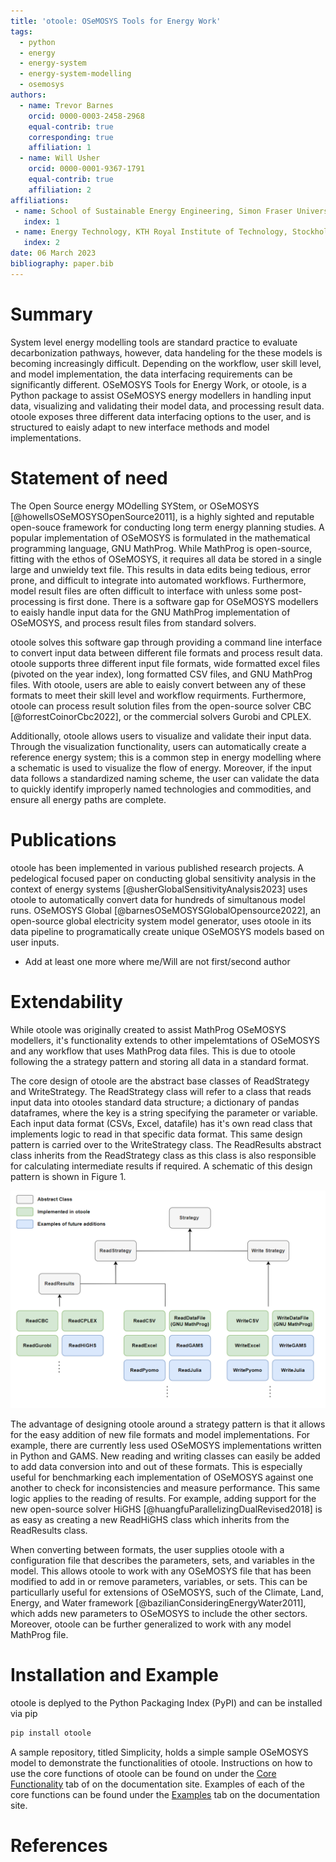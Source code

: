 ```yaml
---
title: 'otoole: OSeMOSYS Tools for Energy Work'
tags:
  - python
  - energy
  - energy-system
  - energy-system-modelling
  - osemosys
authors:
  - name: Trevor Barnes
    orcid: 0000-0003-2458-2968
    equal-contrib: true
    corresponding: true
    affiliation: 1 
  - name: Will Usher
    orcid: 0000-0001-9367-1791
    equal-contrib: true
    affiliation: 2
affiliations:
 - name: School of Sustainable Energy Engineering, Simon Fraser University, Vancouver, Canada
   index: 1
 - name: Energy Technology, KTH Royal Institute of Technology, Stockholm, Sweden
   index: 2
date: 06 March 2023
bibliography: paper.bib
---
```


# Summary 

System level energy modelling tools are standard practice to evaluate 
decarbonization pathways, however, data handeling for the these models is 
becoming increasingly difficult. Depending on the workflow, user skill level, 
and model implementation, the data interfacing requirements can be significantly 
different. OSeMOSYS Tools for Energy Work, or otoole, is a Python package to 
assist OSeMOSYS energy modellers in handling input data, visualizing and validating 
their model data, and processing result data. otoole exposes three different 
data interfacing options to the user, and is structured to eaisly adapt to 
new interface methods and model implementations. 

# Statement of need 

The Open Source energy MOdelling SYStem, or OSeMOSYS [@howellsOSeMOSYSOpenSource2011], is a highly sighted and 
reputable open-souce framework for conducting long term energy planning studies. 
A popular implementation of OSeMOSYS is formulated in the mathematical 
programming language, GNU MathProg. While MathProg is open-source, fitting with 
the ethos of OSeMOSYS, it requires all data be stored in a single large and 
unwieldy text file. This results in data edits being tedious, error prone, and 
difficult to integrate into automated workflows. Furthermore, model result
files are often difficult to interface with unless some post-processing is first
done. There is a software gap for OSeMOSYS modellers to eaisly handle input 
data for the GNU MathProg implementation of OSeMOSYS, and process result files 
from standard solvers.

otoole solves this software gap through providing a command line interface to 
convert input data between different file formats and process result data. otoole
supports three different input file formats, wide formatted excel files (pivoted on 
the year index), long formatted CSV files, and GNU MathProg files. With 
otoole, users are able to eaisly convert between any of these formats to meet 
their skill level and workflow requirments. Furthermore, otoole can process 
result solution files from the open-source solver CBC [@forrestCoinorCbc2022], or the commercial solvers
Gurobi and CPLEX. 

Additionally, otoole allows users to visualize and validate their input data. 
Through the visualization functionality, users can automatically create a 
reference energy system; this is a common step in energy modelling where 
a schematic is used to visualize the flow of energy. Moreover, if the input
data follows a standardized naming scheme, the user can validate the data 
to quickly identify improperly named technologies and commodities, and ensure 
all energy paths are complete. 

# Publications

otoole has been implemented in various published research projects. A pedelogical focused 
paper on conducting global sensitivity analysis in the context of energy 
systems [@usherGlobalSensitivityAnalysis2023] uses otoole to automatically convert data for hundreds of simultanous 
model runs. OSeMOSYS Global [@barnesOSeMOSYSGlobalOpensource2022], an open-source global electricity system model 
generator, uses otoole in its data pipeline to programatically create unique 
OSeMOSYS models based on user inputs. 

* Add at least one more where me/Will are not first/second author 

# Extendability 

While otoole was originally created to assist MathProg OSeMOSYS modellers, it's 
functionality extends to other impelemtations of OSeMOSYS and any workflow
that uses MathProg data files. This is due to otoole following the a 
strategy pattern and storing all data in a standard format. 

The core design of otoole are the abstract base classes of ReadStrategy and 
WriteStrategy. The ReadStrategy class will refer to a class that reads 
input data into otooles standard data structure; a dictionary of pandas 
dataframes, where the key is a string specifying the parameter or variable. 
Each input data format (CSVs, Excel, datafile) has it's own read class 
that implements logic to read in that specific data format. This same design 
pattern is carried over to the WriteStrategy class. The ReadResults abstract 
class inherits from the ReadStrategy class as this class is also responsible
for calculating intermediate results if required. A schematic of this 
design pattern is shown in Figure 1. 

![otoole Design Pattern. \label{fig:otoole}](images/design-pattern.png)

The advantage of designing otoole around a strategy pattern is that it allows 
for the easy addition of new file formats and model implementations. For example, 
there are currently less used OSeMOSYS implementations written in Python and 
GAMS. New reading and writing classes can easily be added to add data conversion
into and out of these formats. This is especially useful for benchmarking 
each implementation of OSeMOSYS against one another to check for inconsistencies 
and measure performance. This same logic applies to the reading of results. For 
example, adding support for the new open-source solver HiGHS [@huangfuParallelizingDualRevised2018] is as easy as 
creating a new ReadHiGHS class which inherits from the ReadResults class. 

When converting between formats, the user supplies otoole with a configuration 
file that describes the parameters, sets, and variables in the model. This 
allows otoole to work with any OSeMOSYS file that has been modified to add in 
or remove parameters, variables, or sets. This can be particullarly useful for 
extensions of OSeMOSYS, such of the Climate, Land, Energy, and Water framework [@bazilianConsideringEnergyWater2011],
which adds new parameters to OSeMOSYS to include the other sectors. 
Moreover, otoole can be further generalized to work with any model MathProg file. 

# Installation and Example

otoole is deplyed to the Python Packaging Index (PyPI) and can be installed 
via pip 

```bash
pip install otoole
```

A sample repository, titled Simplicity, holds a simple sample OSeMOSYS model 
to demonstrate the functionalities of otoole. Instructions on how to use the 
core functions of otoole can be found on under the [Core Functionality](https://otoole.readthedocs.io/en/latest/functionality.html)
tab of on the documentation site. Examples of each of the core functions can 
be found under the [Examples](https://otoole.readthedocs.io/en/latest/examples.html) tab on the documentation site.  

# References
